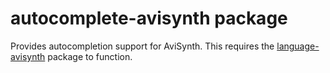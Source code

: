 # autocomplete-avisynth package

Provides autocompletion support for AviSynth. This requires the [language-avisynth](https://github.com/Xenoveritas/language-avisynth) package to function.
